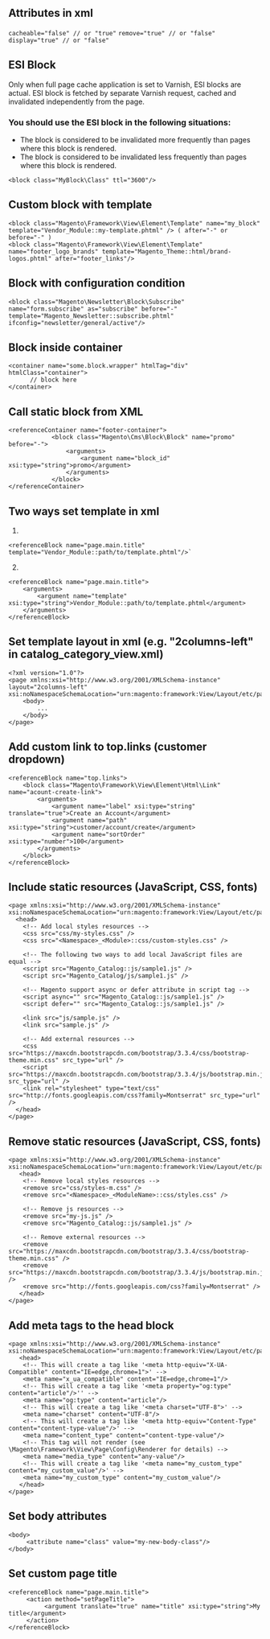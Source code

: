 ## Attributes in xml
` cacheable="false" // or "true" `
` remove="true" // or "false" `
` display="true" // or "false" `

## ESI Block
Only when full page cache application is set to Varnish, ESI blocks are actual. ESI block is fetched by separate Varnish request, cached and invalidated independently from the page.

### You should use the ESI block in the following situations:
- The block is considered to be invalidated more frequently than pages where this block is rendered.
- The block is considered to be invalidated less frequently than pages where this block is rendered.

```
<block class="MyBlock\Class" ttl="3600"/>
```

## Custom block with template
```
<block class="Magento\Framework\View\Element\Template" name="my_block" template="Vendor_Module::my-template.phtml" /> ( after="-" or before="-" )
<block class="Magento\Framework\View\Element\Template" name="footer_logo_brands" template="Magento_Theme::html/brand-logos.phtml" after="footer_links"/> 
```

## Block with configuration condition
```
<block class="Magento\Newsletter\Block\Subscribe" name="form.subscribe" as="subscribe" before="-" template="Magento_Newsletter::subscribe.phtml" ifconfig="newsletter/general/active"/>
```

## Block inside container
```
<container name="some.block.wrapper" htmlTag="div" htmlClass="container">
      // block here
</container>
```

## Call static block from XML
```
<referenceContainer name="footer-container">
            <block class="Magento\Cms\Block\Block" name="promo" before="-">
                <arguments>
                    <argument name="block_id" xsi:type="string">promo</argument>
                </arguments>
            </block>
</referenceContainer>
```

## Two ways set template in xml
1)
```
<referenceBlock name="page.main.title" template="Vendor_Module::path/to/template.phtml"/>`
```
2)
```
<referenceBlock name="page.main.title">
	<arguments>
		<argument name="template" xsi:type="string">Vendor_Module::path/to/template.phtml</argument>
	</arguments>
</referenceBlock>
```

## Set template layout in xml (e.g. "2columns-left" in catalog_category_view.xml)
```
<?xml version="1.0"?>
<page xmlns:xsi="http://www.w3.org/2001/XMLSchema-instance" layout="2columns-left" xsi:noNamespaceSchemaLocation="urn:magento:framework:View/Layout/etc/page_configuration.xsd">
    <body>
        ...
    </body>
</page>
```

## Add custom link to top.links (customer dropdown)
```
<referenceBlock name="top.links">
    <block class="Magento\Framework\View\Element\Html\Link" name="acount-create-link">
        <arguments>
            <argument name="label" xsi:type="string" translate="true">Create an Account</argument>
            <argument name="path" xsi:type="string">customer/account/create</argument>
            <argument name="sortOrder" xsi:type="number">100</argument>
        </arguments>
    </block>
</referenceBlock>
```

## Include static resources (JavaScript, CSS, fonts)
```
<page xmlns:xsi="http://www.w3.org/2001/XMLSchema-instance" xsi:noNamespaceSchemaLocation="urn:magento:framework:View/Layout/etc/page_configuration.xsd">
  <head>
    <!-- Add local styles resources -->
    <css src="css/my-styles.css" />
    <css src="<Namespace>_<Module>::css/custom-styles.css" />

    <!-- The following two ways to add local JavaScript files are equal -->
    <script src="Magento_Catalog::js/sample1.js" />
    <script src="Magento_Catalog/js/sample1.js" />

    <!-- Magento support async or defer attribute in script tag -->
    <script async="" src="Magento_Catalog::js/sample1.js" />
    <script defer="" src="Magento_Catalog::js/sample1.js" />

    <link src="js/sample.js" />
    <link src="sample.js" />

    <!-- Add external resources -->
    <css src="https://maxcdn.bootstrapcdn.com/bootstrap/3.3.4/css/bootstrap-theme.min.css" src_type="url" />
    <script src="https://maxcdn.bootstrapcdn.com/bootstrap/3.3.4/js/bootstrap.min.js" src_type="url" />
    <link rel="stylesheet" type="text/css" src="http://fonts.googleapis.com/css?family=Montserrat" src_type="url" />
  </head>
</page>
```

## Remove static resources (JavaScript, CSS, fonts)
```
<page xmlns:xsi="http://www.w3.org/2001/XMLSchema-instance" xsi:noNamespaceSchemaLocation="urn:magento:framework:View/Layout/etc/page_configuration.xsd">
   <head>
    <!-- Remove local styles resources -->
    <remove src="css/styles-m.css" />
    <remove src="<Namespace>_<ModuleName>::css/styles.css" />

    <!-- Remove js resources -->
    <remove src="my-js.js" />
    <remove src="Magento_Catalog::js/sample1.js" />

    <!-- Remove external resources -->
    <remove src="https://maxcdn.bootstrapcdn.com/bootstrap/3.3.4/css/bootstrap-theme.min.css" />
    <remove src="https://maxcdn.bootstrapcdn.com/bootstrap/3.3.4/js/bootstrap.min.js" />
    <remove src="http://fonts.googleapis.com/css?family=Montserrat" />
   </head>
</page>
```

## Add meta tags to the head block
```
<page xmlns:xsi="http://www.w3.org/2001/XMLSchema-instance" xsi:noNamespaceSchemaLocation="urn:magento:framework:View/Layout/etc/page_configuration.xsd">
   <head>
    <!-- This will create a tag like '<meta http-equiv="X-UA-Compatible" content="IE=edge,chrome=1">' -->
    <meta name="x_ua_compatible" content="IE=edge,chrome=1"/>
    <!-- This will create a tag like '<meta property="og:type" content="article"/>'' -->
    <meta name="og:type" content="article"/>
    <!-- This will create a tag like '<meta charset="UTF-8">' -->
    <meta name="charset" content="UTF-8"/>
    <!-- This will create a tag like '<meta http-equiv="Content-Type" content="content-type-value"/>' -->
    <meta name="content_type" content="content-type-value"/>
    <!-- This tag will not render (see \Magento\Framework\View\Page\Config\Renderer for details) -->
    <meta name="media_type" content="any-value"/>
    <!-- This will create a tag like '<meta name="my_custom_type" content="my_custom_value"/>' -->
    <meta name="my_custom_type" content="my_custom_value"/>
   </head>
</page>
```

## Set body attributes
```
<body>
     <attribute name="class" value="my-new-body-class"/>
</body>
```

## Set custom page title
```
<referenceBlock name="page.main.title">
     <action method="setPageTitle">
          <argument translate="true" name="title" xsi:type="string">My title</argument>
     </action>
</referenceBlock>
```

